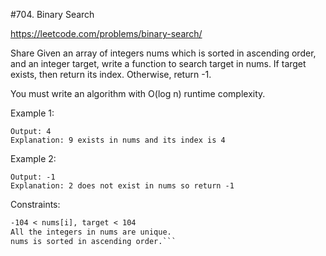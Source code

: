 #704. Binary Search

https://leetcode.com/problems/binary-search/

Share
Given an array of integers nums which is sorted in ascending order, and an integer target, write a function to search target in nums. If target exists, then return its index. Otherwise, return -1.

You must write an algorithm with O(log n) runtime complexity.

Example 1:

```Input: nums = [-1,0,3,5,9,12], target = 9
Output: 4
Explanation: 9 exists in nums and its index is 4
```
Example 2:

```Input: nums = [-1,0,3,5,9,12], target = 2
Output: -1
Explanation: 2 does not exist in nums so return -1
```

Constraints:

```1 <= nums.length <= 104
-104 < nums[i], target < 104
All the integers in nums are unique.
nums is sorted in ascending order.```